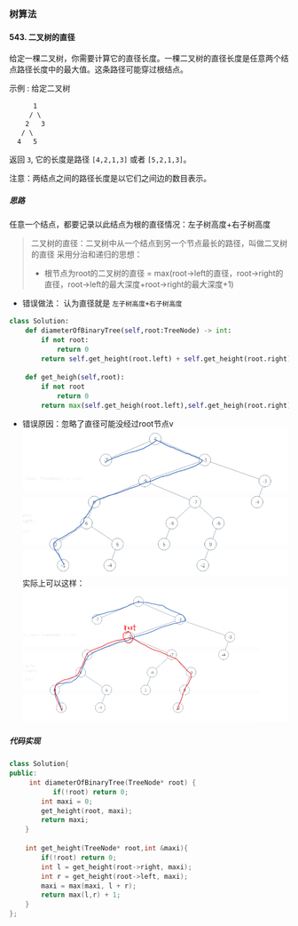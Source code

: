 ### 树算法
#### 543. 二叉树的直径
给定一棵二叉树，你需要计算它的直径长度。一棵二叉树的直径长度是任意两个结点路径长度中的最大值。这条路径可能穿过根结点。

示例 :
给定二叉树

          1
         / \
        2   3
       / \     
      4   5    
返回 `3`, 它的长度是路径 `[4,2,1,3]` 或者 `[5,2,1,3]`。

注意：两结点之间的路径长度是以它们之间边的数目表示。

##### 思路
任意一个结点，都要记录以此结点为根的直径情况：左子树高度+右子树高度
>    二叉树的直径：二叉树中从一个结点到另一个节点最长的路径，叫做二叉树的直径
>采用分治和递归的思想：
>    - 根节点为root的二叉树的直径 = max(root->left的直径，root->right的直径，root->left的最大深度+root->right的最大深度+1)
* 错误做法： 认为直径就是 `左子树高度+右子树高度`
``` Python
class Solution:
    def diameterOfBinaryTree(self,root:TreeNode) -> int:
        if not root:
            return 0
        return self.get_height(root.left) + self.get_height(root.right)

    def get_heigh(self,root):
        if not root
            return 0
        return max(self.get_heigh(root.left),self.get_heigh(root.right)) + 1
```

* 错误原因：忽略了直径可能没经过root节点v
![alt](../pic/3.png)
实际上可以这样：
![alt](../pic/4.png)

##### 代码实现
``` cpp
class Solution{
public:
     int diameterOfBinaryTree(TreeNode* root) {
           if(!root) return 0;
        int maxi = 0;
        get_height(root, maxi);
        return maxi;    
    }

    int get_height(TreeNode* root,int &maxi){
        if(!root) return 0;
        int l = get_height(root->right, maxi);
        int r = get_height(root->left, maxi);
        maxi = max(maxi, l + r);
        return max(l,r) + 1;
    }
};
```
